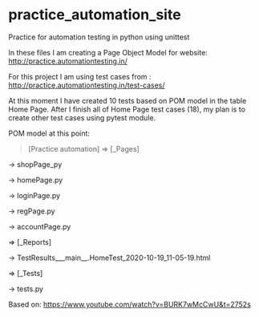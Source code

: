 # practice_automation_site
Practice for automation testing in python using unittest

In these files I am creating a Page Object Model for website: 
http://practice.automationtesting.in/

For this project I am using test cases from : 
http://practice.automationtesting.in/test-cases/

At this moment I have created 10 tests based on POM model in the table Home Page.
After I finish all of Home Page test cases (18), my plan is to create other test cases using pytest module. 

POM model at this point:

>[Practice automation]
=> [_Pages]
  
  -> shopPage_py
  
  -> homePage.py
  
  -> loginPage.py
  
  -> regPage.py
  
  -> accountPage.py
  
=> [_Reports]
  
  -> TestResults___main__.HomeTest_2020-10-19_11-05-19.html

=> [_Tests]
  
  -> tests.py

Based on: https://www.youtube.com/watch?v=BURK7wMcCwU&t=2752s

